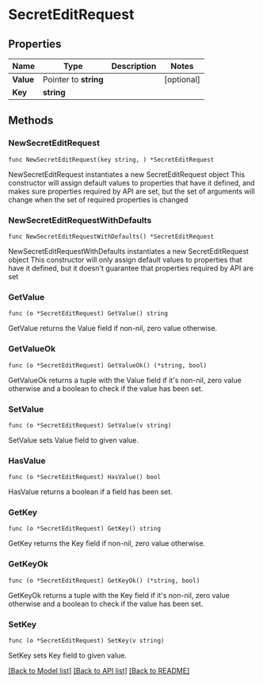 # SecretEditRequest

## Properties

Name | Type | Description | Notes
------------ | ------------- | ------------- | -------------
**Value** | Pointer to **string** |  | [optional] 
**Key** | **string** |  | 

## Methods

### NewSecretEditRequest

`func NewSecretEditRequest(key string, ) *SecretEditRequest`

NewSecretEditRequest instantiates a new SecretEditRequest object
This constructor will assign default values to properties that have it defined,
and makes sure properties required by API are set, but the set of arguments
will change when the set of required properties is changed

### NewSecretEditRequestWithDefaults

`func NewSecretEditRequestWithDefaults() *SecretEditRequest`

NewSecretEditRequestWithDefaults instantiates a new SecretEditRequest object
This constructor will only assign default values to properties that have it defined,
but it doesn't guarantee that properties required by API are set

### GetValue

`func (o *SecretEditRequest) GetValue() string`

GetValue returns the Value field if non-nil, zero value otherwise.

### GetValueOk

`func (o *SecretEditRequest) GetValueOk() (*string, bool)`

GetValueOk returns a tuple with the Value field if it's non-nil, zero value otherwise
and a boolean to check if the value has been set.

### SetValue

`func (o *SecretEditRequest) SetValue(v string)`

SetValue sets Value field to given value.

### HasValue

`func (o *SecretEditRequest) HasValue() bool`

HasValue returns a boolean if a field has been set.

### GetKey

`func (o *SecretEditRequest) GetKey() string`

GetKey returns the Key field if non-nil, zero value otherwise.

### GetKeyOk

`func (o *SecretEditRequest) GetKeyOk() (*string, bool)`

GetKeyOk returns a tuple with the Key field if it's non-nil, zero value otherwise
and a boolean to check if the value has been set.

### SetKey

`func (o *SecretEditRequest) SetKey(v string)`

SetKey sets Key field to given value.



[[Back to Model list]](../README.md#documentation-for-models) [[Back to API list]](../README.md#documentation-for-api-endpoints) [[Back to README]](../README.md)


